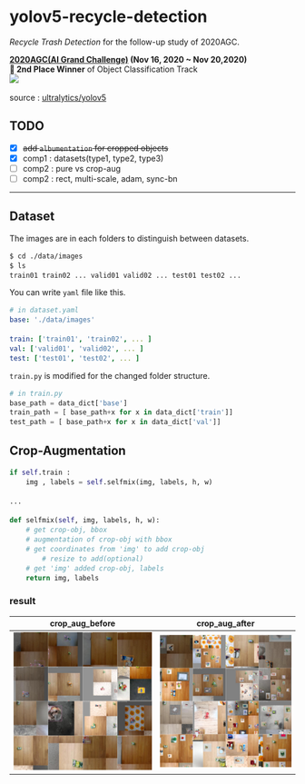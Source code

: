 # yolov5-recycle-detection
*Recycle Trash Detection* for the follow-up study of 2020AGC.  

**[2020AGC(AI Grand Challenge)](http://www.ai-challenge.kr) (Nov 16, 2020  ~ Nov 20,2020)**  
**🥈 2nd Place Winner** of Object Classification Track  
<img src =https://user-images.githubusercontent.com/52495256/102849932-8e987180-445b-11eb-8728-96b52d696c5f.png width="40%"/>  

source : [ultralytics/yolov5](https://github.com/ultralytics/yolov5)



## TODO 
- [x] ~~add `albumentation` for cropped objects~~  
- [x] comp1 : datasets(type1, type2, type3)
- [ ] comp2 : pure vs crop-aug
- [ ] comp2 : rect, multi-scale, adam, sync-bn

---

## Dataset
The images are in each folders to distinguish between datasets.
```sh
$ cd ./data/images
$ ls 
train01 train02 ... valid01 valid02 ... test01 test02 ...
```
You can write `yaml` file like this. 

```yaml
# in dataset.yaml
base: './data/images'

train: ['train01', 'train02', ... ]
val: ['valid01', 'valid02', ... ]
test: ['test01', 'test02', ... ]
```
`train.py` is modified for the changed folder structure. 
```python
# in train.py
base_path = data_dict['base']
train_path = [ base_path+x for x in data_dict['train']]
test_path = [ base_path+x for x in data_dict['val']]
```


## Crop-Augmentation
```python
if self.train :
    img , labels = self.selfmix(img, labels, h, w)

...

def selfmix(self, img, labels, h, w):
    # get crop-obj, bbox
    # augmentation of crop-obj with bbox
    # get coordinates from 'img' to add crop-obj
        # resize to add(optional)
    # get 'img' added crop-obj, labels 
    return img, labels
```  
### result
crop_aug_before          |  crop_aug_after
:-------------------------:|:-------------------------:
<img src="./asset/crop_aug_before.jpg"/>  |  <img src="./asset/crop_aug_after.jpg"/>